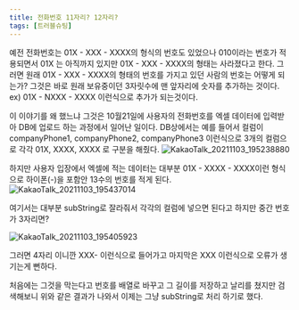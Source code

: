 ```yaml
---
title: 전화번호 11자리? 12자리?
tags: [트러블슈팅]
---
```


예전 전화번호는 01X - XXX - XXXX의 형식의 번호도 있었으나 
010이라는 번호가 적용되면서 01X 는 아직까지 있지만 01X - XXX - XXXX의 형태는 사라졌다고 한다. 
그러면 원래 01X - XXX - XXXX의 형태의 번호를 가지고 있던 사람의 번호는 어떻게 되는가? 
그것은 바로 원래 보유중이던 3자릿수에 맨 앞자리에 숫자를 추가하는 것이다.
ex) 01X - NXXX - XXXX 이런식으로 추가가 되는것이다.
<!--more-->
이 이야기를 왜 했느냐 그것은 10월21일에 사용자의 전화번호를 엑셀 데이터에 입력받아 DB에 업로드 하는 과정에서 일어난 일이다. DB상에서는 예를 들어서 컬럼이 companyPhone1, companyPhone2, companyPhone3 이런식으로 3개의 컬럼으로 각각 01X, XXXX, XXXX 로 구분을 해줬다. 
![KakaoTalk_20211103_195238880](https://user-images.githubusercontent.com/49426352/140048545-7f1663ba-5e63-434d-ac17-03498dc22496.png)

하지만 사용자 입장에서 엑셀에 적는 데이터는 대부분 01X - XXXX - XXXX이런 형식으로 하이폰(-)을 포함안  13수의 번호를 적게 된다.
![KakaoTalk_20211103_195437014](https://user-images.githubusercontent.com/49426352/140048553-709abab1-7812-4081-b19b-d7296e691b5a.png)


여기서는 대부분 subString로 잘라줘서 각각의 컬럼에 넣으면 된다고 하지만 중간 번호가 3자리면?

![KakaoTalk_20211103_195405923](https://user-images.githubusercontent.com/49426352/140048549-f1ef18b5-e47c-4f64-b22e-c83cc2ce2bac.png)

그러면 4자리 이니깐 XXX- 이런식으로 들어가고 마지막은 XXX 이런식으로 오류가 생기는게 뻔하다. 


처음에는 그것을 막는다고 번호를 배열로 바꾸고 그 길이를 저장하고 날리를 쳤지만 검색해보니 위와 같은 결과가 나와서 이제는 그냥 subString로 처리 하기로 했다.

